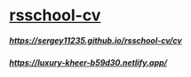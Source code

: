 # [rsschool-cv](https://rs.school/js-stage0/)
##### https://sergey11235.github.io/rsschool-cv/cv
##### https://luxury-kheer-b59d30.netlify.app/

